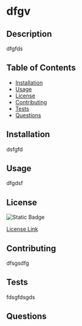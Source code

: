 # dfgv

  ## Description
  dfgfds

  ## Table of Contents
  - [Installation](#installation)
  - [Usage](#usage)
  - [License](#license)
  - [Contributing](#contributing)
  - [Tests](#test)
  - [Questions](#questions)
  

  ## Installation
  dsfgfd

  ## Usage
  dfgdsf

  ## License
  ![Static Badge](https://img.shields.io/badge/license--agpl-3.0-green)

[License Link](https://api.github.com/licenses/agpl-3.0)

  ## Contributing
  dfsgsdfg

  ## Tests
  fdsgfdsgds

  ## Questions

